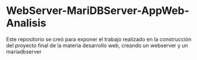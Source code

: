 # WebServer-MariDBServer-AppWeb-Analisis
Este repositorio se creó para exponer el trabajo realizado en la construcción del proyecto final de la materia desarrollo web, creando un webserver y un mariadbserver
